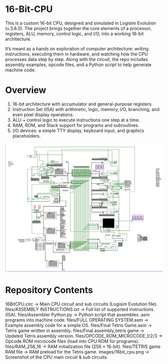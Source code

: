 # 16-Bit-CPU
This is a custom 16-bit CPU, designed and simulated in Logisim Evolution (v.3.8.0).
The project brings together the core elements of a processor, registers, ALU, memory, control logic, and I/O, into a working 16-bit architecture.

It’s meant as a hands on exploration of computer architecture: writing instructions, executing them in hardware, and watching how the CPU processes data step by step. Along with the circuit, the repo includes assembly examples, opcode files, and a Python script to help generate machine code.

# Overview
1. 16-bit architecture with accumulator and general-purpose registers.
2. Instruction Set (ISA) with arithmetic, logic, memory, I/O, branching, and even pixel display operations.
3. ALU + control logic to execute instructions one step at a time.
4. RAM, ROM, and Stack support for programs and subroutines.
5. I/O devices: a simple TTY display, keyboard input, and graphics placeholders.

![16-bit CPU Circuit](images/16%20Bit%20CPU.png)

# Repository Contents
16BitCPU.circ → Main CPU circuit and sub circuits (Logisim Evolution file).
files/ASSEMBLY INSTRUCTIONS.txt → Full list of supported instructions (ISA).
files/Assembler Python.py → Python script that assembles .asm programs into machine code.
files/FULL OPERATING SYSTEM.asm → Example assembly code for a simple OS.
files/Final Tetris Game.asm → Tetris game written in assembly.
files/Final assembly_tetris game → Updated Tetris assembly version.
files/OPCODE_ROM_MICROCODE_1/2/3 → Opcode ROM microcode files (load into CPU ROM for programs).
files/RAM_256_16 → RAM initialization file (256 × 16-bit).
files/TETRIS game RAM file → RAM preload for the Tetris game.
images/16bit_cpu.png → Screenshot of the CPU main circuit & sub circuits.
